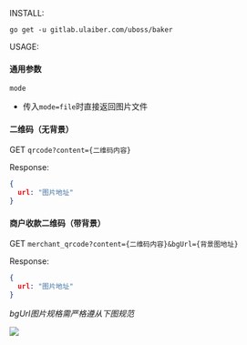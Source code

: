 INSTALL:

`go get -u gitlab.ulaiber.com/uboss/baker`

USAGE:

#### 通用参数

`mode`

- 传入`mode=file`时直接返回图片文件

#### 二维码（无背景）

GET `qrcode?content={二维码内容}`

Response:

```json
{
  url: "图片地址"
}
```

#### 商户收款二维码（带背景）

GET `merchant_qrcode?content={二维码内容}&bgUrl={背景图地址}`

Response:

```json
{
  url: "图片地址"
}
```

*bgUrl图片规格需严格遵从下图规范*

![](http://admin.upayapp.cn/assets/store-a32b519f9dafcc668e9ccfd5cf84590c06395555c86d61506dc61c934921727f.jpg)
